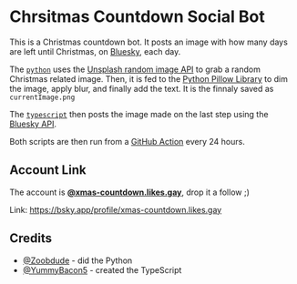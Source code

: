 # Chrsitmas Countdown Social Bot

This is a Christmas countdown bot. It posts an image with how many days are left until Christmas, on [Bluesky](https://bsky.app), each day.

The [`python`](https://github.com/likes-gay/bluesky-chrsitmas-countdown/tree/main/python) uses the [Unsplash random image API](https://unsplash.com/documentation#get-a-random-photo) to grab a random Christmas related image.
Then, it is fed to the [Python Pillow Library](https://pypi.org/project/pillow/) to dim the image, apply blur, and finally add the text. It is the finnaly saved as `currentImage.png`

The [`typescript`](https://github.com/likes-gay/bluesky-chrsitmas-countdown/tree/main/typescript) then posts the image made on the last step using the [Bluesky API](https://atproto.com/blog/create-post).

Both scripts are then run from a [GitHub Action](https://github.com/likes-gay/bluesky-chrsitmas-countdown/blob/main/.github/workflows/main.yml) every 24 hours.

## Account Link

The account is **[@xmas-countdown.likes.gay](https://bsky.app/profile/xmas-countdown.likes.gay)**, drop it a follow ;)

Link: https://bsky.app/profile/xmas-countdown.likes.gay

## Credits

- [@Zoobdude](https://github.com/Zoobdude) - did the Python
- [@YummyBacon5](https://github.com/YummyBacon5) - created the TypeScript
